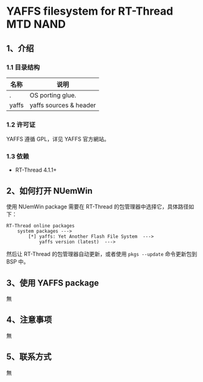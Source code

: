 # YAFFS filesystem for RT-Thread MTD NAND

## 1、介绍

### 1.1 目录结构

| 名称 | 说明 |
| ---- | ---- |
| . | OS porting glue. |
| yaffs | yaffs sources & header |

### 1.2 许可证

YAFFS 遵循 GPL，详见 YAFFS 官方網站。

### 1.3 依赖

- RT-Thread 4.1.1+

## 2、如何打开 NUemWin

使用 NUemWin package 需要在 RT-Thread 的包管理器中选择它，具体路径如下：

```
RT-Thread online packages
    system packages --->
        [*] yaffs: Yet Another Flash File System  --->
		    yaffs version (latest)  --->
```

然后让 RT-Thread 的包管理器自动更新，或者使用 `pkgs --update` 命令更新包到 BSP 中。

## 3、使用 YAFFS package

無

## 4、注意事项

無

## 5、联系方式

無